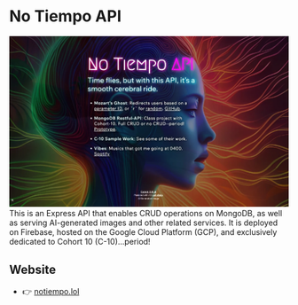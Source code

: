 # No Tiempo API
[![readme](./public/meta/readme.webp)](https://notiempo.lol)
This is an Express API that enables CRUD operations on MongoDB, as well as serving AI-generated images and other related services. It is deployed on Firebase, hosted on the Google Cloud Platform (GCP), and exclusively dedicated to Cohort 10 (C-10)...period!

## Website
* 👉 [notiempo.lol](https://notiempo.lol)